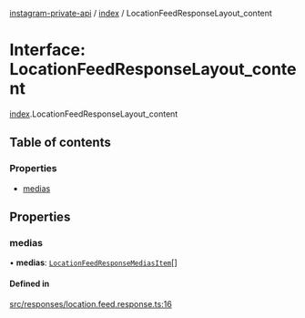 [instagram-private-api](../../README.md) / [index](../../modules/index.md) / LocationFeedResponseLayout_content

# Interface: LocationFeedResponseLayout\_content

[index](../../modules/index.md).LocationFeedResponseLayout_content

## Table of contents

### Properties

- [medias](LocationFeedResponseLayout_content.md#medias)

## Properties

### medias

• **medias**: [`LocationFeedResponseMediasItem`](LocationFeedResponseMediasItem.md)[]

#### Defined in

[src/responses/location.feed.response.ts:16](https://github.com/Nerixyz/instagram-private-api/blob/0e0721c/src/responses/location.feed.response.ts#L16)
